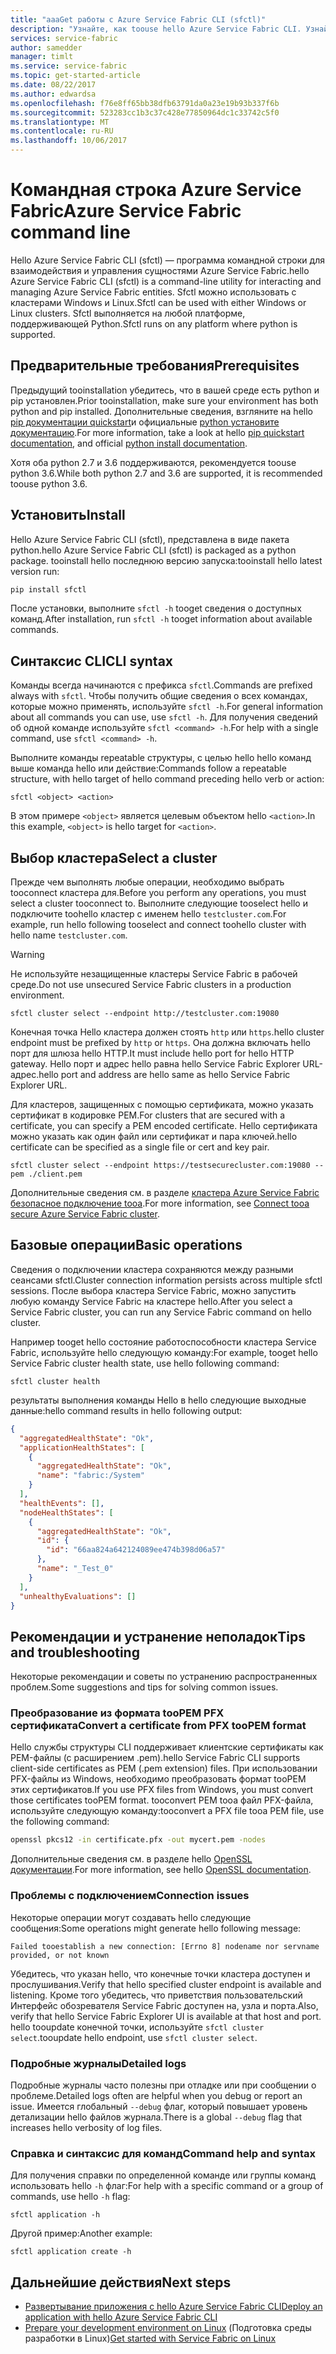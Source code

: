 ```yaml
---
title: "aaaGet работы с Azure Service Fabric CLI (sfctl)"
description: "Узнайте, как toouse hello Azure Service Fabric CLI. Узнайте, как tooconnect tooa кластера и как toomanage приложений."
services: service-fabric
author: samedder
manager: timlt
ms.service: service-fabric
ms.topic: get-started-article
ms.date: 08/22/2017
ms.author: edwardsa
ms.openlocfilehash: f76e8ff65bb38dfb63791da0a23e19b93b337f6b
ms.sourcegitcommit: 523283cc1b3c37c428e77850964dc1c33742c5f0
ms.translationtype: MT
ms.contentlocale: ru-RU
ms.lasthandoff: 10/06/2017
---
```

# <a name="azure-service-fabric-command-line"></a><span data-ttu-id="91018-104">Командная строка Azure Service Fabric</span><span class="sxs-lookup"><span data-stu-id="91018-104">Azure Service Fabric command line</span></span>

<span data-ttu-id="91018-105">Hello Azure Service Fabric CLI (sfctl) — программа командной строки для взаимодействия и управления сущностями Azure Service Fabric.</span><span class="sxs-lookup"><span data-stu-id="91018-105">hello Azure Service Fabric CLI (sfctl) is a command-line utility for interacting and managing Azure Service Fabric entities.</span></span> <span data-ttu-id="91018-106">Sfctl можно использовать с кластерами Windows и Linux.</span><span class="sxs-lookup"><span data-stu-id="91018-106">Sfctl can be used with either Windows or Linux clusters.</span></span> <span data-ttu-id="91018-107">Sfctl выполняется на любой платформе, поддерживающей Python.</span><span class="sxs-lookup"><span data-stu-id="91018-107">Sfctl runs on any platform where python is supported.</span></span>

## <a name="prerequisites"></a><span data-ttu-id="91018-108">Предварительные требования</span><span class="sxs-lookup"><span data-stu-id="91018-108">Prerequisites</span></span>

<span data-ttu-id="91018-109">Предыдущий tooinstallation убедитесь, что в вашей среде есть python и pip установлен.</span><span class="sxs-lookup"><span data-stu-id="91018-109">Prior tooinstallation, make sure your environment has both python and pip installed.</span></span> <span data-ttu-id="91018-110">Дополнительные сведения, взгляните на hello [pip документации quickstart](https://pip.pypa.io/en/latest/quickstart/)и официальные [python установите документацию](https://wiki.python.org/moin/BeginnersGuide/Download).</span><span class="sxs-lookup"><span data-stu-id="91018-110">For more information, take a look at hello [pip quickstart documentation](https://pip.pypa.io/en/latest/quickstart/), and official [python install documentation](https://wiki.python.org/moin/BeginnersGuide/Download).</span></span>

<span data-ttu-id="91018-111">Хотя оба python 2.7 и 3.6 поддерживаются, рекомендуется toouse python 3.6.</span><span class="sxs-lookup"><span data-stu-id="91018-111">While both python 2.7 and 3.6 are supported, it is recommended toouse python 3.6.</span></span>

## <a name="install"></a><span data-ttu-id="91018-112">Установить</span><span class="sxs-lookup"><span data-stu-id="91018-112">Install</span></span>

<span data-ttu-id="91018-113">Hello Azure Service Fabric CLI (sfctl), представлена в виде пакета python.</span><span class="sxs-lookup"><span data-stu-id="91018-113">hello Azure Service Fabric CLI (sfctl) is packaged as a python package.</span></span> <span data-ttu-id="91018-114">tooinstall hello последнюю версию запуска:</span><span class="sxs-lookup"><span data-stu-id="91018-114">tooinstall hello latest version run:</span></span>

```bash
pip install sfctl
```

<span data-ttu-id="91018-115">После установки, выполните `sfctl -h` tooget сведения о доступных команд.</span><span class="sxs-lookup"><span data-stu-id="91018-115">After installation, run `sfctl -h` tooget information about available commands.</span></span>

## <a name="cli-syntax"></a><span data-ttu-id="91018-116">Синтаксис CLI</span><span class="sxs-lookup"><span data-stu-id="91018-116">CLI syntax</span></span>

<span data-ttu-id="91018-117">Команды всегда начинаются с префикса `sfctl`.</span><span class="sxs-lookup"><span data-stu-id="91018-117">Commands are prefixed always with `sfctl`.</span></span> <span data-ttu-id="91018-118">Чтобы получить общие сведения о всех командах, которые можно применять, используйте `sfctl -h`.</span><span class="sxs-lookup"><span data-stu-id="91018-118">For general information about all commands you can use, use `sfctl -h`.</span></span> <span data-ttu-id="91018-119">Для получения сведений об одной команде используйте `sfctl <command> -h`.</span><span class="sxs-lookup"><span data-stu-id="91018-119">For help with a single command, use `sfctl <command> -h`.</span></span>

<span data-ttu-id="91018-120">Выполните команды repeatable структуры, с целью hello hello команд выше команда hello или действие:</span><span class="sxs-lookup"><span data-stu-id="91018-120">Commands follow a repeatable structure, with hello target of hello command preceding hello verb or action:</span></span>

```azurecli
sfctl <object> <action>
```

<span data-ttu-id="91018-121">В этом примере `<object>` является целевым объектом hello `<action>`.</span><span class="sxs-lookup"><span data-stu-id="91018-121">In this example, `<object>` is hello target for `<action>`.</span></span>

## <a name="select-a-cluster"></a><span data-ttu-id="91018-122">Выбор кластера</span><span class="sxs-lookup"><span data-stu-id="91018-122">Select a cluster</span></span>

<span data-ttu-id="91018-123">Прежде чем выполнять любые операции, необходимо выбрать tooconnect кластера для.</span><span class="sxs-lookup"><span data-stu-id="91018-123">Before you perform any operations, you must select a cluster tooconnect to.</span></span> <span data-ttu-id="91018-124">Выполните следующие tooselect hello и подключите toohello кластер с именем hello `testcluster.com`.</span><span class="sxs-lookup"><span data-stu-id="91018-124">For example, run hello following tooselect and connect toohello cluster with hello name `testcluster.com`.</span></span>

> [!WARNING]
> <span data-ttu-id="91018-125">Не используйте незащищенные кластеры Service Fabric в рабочей среде.</span><span class="sxs-lookup"><span data-stu-id="91018-125">Do not use unsecured Service Fabric clusters in a production environment.</span></span>

```azurecli
sfctl cluster select --endpoint http://testcluster.com:19080
```

<span data-ttu-id="91018-126">Конечная точка Hello кластера должен стоять `http` или `https`.</span><span class="sxs-lookup"><span data-stu-id="91018-126">hello cluster endpoint must be prefixed by `http` or `https`.</span></span> <span data-ttu-id="91018-127">Она должна включать hello порт для шлюза hello HTTP.</span><span class="sxs-lookup"><span data-stu-id="91018-127">It must include hello port for hello HTTP gateway.</span></span> <span data-ttu-id="91018-128">Hello порт и адрес hello равна hello Service Fabric Explorer URL-адрес.</span><span class="sxs-lookup"><span data-stu-id="91018-128">hello port and address are hello same as hello Service Fabric Explorer URL.</span></span>

<span data-ttu-id="91018-129">Для кластеров, защищенных с помощью сертификата, можно указать сертификат в кодировке PEM.</span><span class="sxs-lookup"><span data-stu-id="91018-129">For clusters that are secured with a certificate, you can specify a PEM encoded certificate.</span></span> <span data-ttu-id="91018-130">Hello сертификата можно указать как один файл или сертификат и пара ключей.</span><span class="sxs-lookup"><span data-stu-id="91018-130">hello certificate can be specified as a single file or cert and key pair.</span></span>

```azurecli
sfctl cluster select --endpoint https://testsecurecluster.com:19080 --pem ./client.pem
```

<span data-ttu-id="91018-131">Дополнительные сведения см. в разделе [кластера Azure Service Fabric безопасное подключение tooa](service-fabric-connect-to-secure-cluster.md).</span><span class="sxs-lookup"><span data-stu-id="91018-131">For more information, see [Connect tooa secure Azure Service Fabric cluster](service-fabric-connect-to-secure-cluster.md).</span></span>

## <a name="basic-operations"></a><span data-ttu-id="91018-132">Базовые операции</span><span class="sxs-lookup"><span data-stu-id="91018-132">Basic operations</span></span>

<span data-ttu-id="91018-133">Сведения о подключении кластера сохраняются между разными сеансами sfctl.</span><span class="sxs-lookup"><span data-stu-id="91018-133">Cluster connection information persists across multiple sfctl sessions.</span></span> <span data-ttu-id="91018-134">После выбора кластера Service Fabric, можно запустить любую команду Service Fabric на кластере hello.</span><span class="sxs-lookup"><span data-stu-id="91018-134">After you select a Service Fabric cluster, you can run any Service Fabric command on hello cluster.</span></span>

<span data-ttu-id="91018-135">Например tooget hello состояние работоспособности кластера Service Fabric, используйте hello следующую команду:</span><span class="sxs-lookup"><span data-stu-id="91018-135">For example, tooget hello Service Fabric cluster health state, use hello following command:</span></span>

```azurecli
sfctl cluster health
```

<span data-ttu-id="91018-136">результаты выполнения команды Hello в hello следующие выходные данные:</span><span class="sxs-lookup"><span data-stu-id="91018-136">hello command results in hello following output:</span></span>

```json
{
  "aggregatedHealthState": "Ok",
  "applicationHealthStates": [
    {
      "aggregatedHealthState": "Ok",
      "name": "fabric:/System"
    }
  ],
  "healthEvents": [],
  "nodeHealthStates": [
    {
      "aggregatedHealthState": "Ok",
      "id": {
        "id": "66aa824a642124089ee474b398d06a57"
      },
      "name": "_Test_0"
    }
  ],
  "unhealthyEvaluations": []
}
```

## <a name="tips-and-troubleshooting"></a><span data-ttu-id="91018-137">Рекомендации и устранение неполадок</span><span class="sxs-lookup"><span data-stu-id="91018-137">Tips and troubleshooting</span></span>

<span data-ttu-id="91018-138">Некоторые рекомендации и советы по устранению распространенных проблем.</span><span class="sxs-lookup"><span data-stu-id="91018-138">Some suggestions and tips for solving common issues.</span></span>

### <a name="convert-a-certificate-from-pfx-toopem-format"></a><span data-ttu-id="91018-139">Преобразование из формата tooPEM PFX сертификата</span><span class="sxs-lookup"><span data-stu-id="91018-139">Convert a certificate from PFX tooPEM format</span></span>

<span data-ttu-id="91018-140">Hello службы структуры CLI поддерживает клиентские сертификаты как PEM-файлы (с расширением .pem).</span><span class="sxs-lookup"><span data-stu-id="91018-140">hello Service Fabric CLI supports client-side certificates as PEM (.pem extension) files.</span></span> <span data-ttu-id="91018-141">При использовании PFX-файлы из Windows, необходимо преобразовать формат tooPEM этих сертификатов.</span><span class="sxs-lookup"><span data-stu-id="91018-141">If you use PFX files from Windows, you must convert those certificates tooPEM format.</span></span> <span data-ttu-id="91018-142">tooconvert PEM tooa файл PFX-файла, используйте следующую команду:</span><span class="sxs-lookup"><span data-stu-id="91018-142">tooconvert a PFX file tooa PEM file, use the following command:</span></span>

```bash
openssl pkcs12 -in certificate.pfx -out mycert.pem -nodes
```

<span data-ttu-id="91018-143">Дополнительные сведения см. в разделе hello [OpenSSL документации](https://www.openssl.org/docs/).</span><span class="sxs-lookup"><span data-stu-id="91018-143">For more information, see hello [OpenSSL documentation](https://www.openssl.org/docs/).</span></span>

### <a name="connection-issues"></a><span data-ttu-id="91018-144">Проблемы с подключением</span><span class="sxs-lookup"><span data-stu-id="91018-144">Connection issues</span></span>

<span data-ttu-id="91018-145">Некоторые операции могут создавать hello следующие сообщения:</span><span class="sxs-lookup"><span data-stu-id="91018-145">Some operations might generate hello following message:</span></span>

`Failed tooestablish a new connection: [Errno 8] nodename nor servname provided, or not known`

<span data-ttu-id="91018-146">Убедитесь, что указан hello, что конечные точки кластера доступен и прослушивания.</span><span class="sxs-lookup"><span data-stu-id="91018-146">Verify that hello specified cluster endpoint is available and listening.</span></span> <span data-ttu-id="91018-147">Кроме того убедитесь, что приветствия пользовательский Интерфейс обозревателя Service Fabric доступен на, узла и порта.</span><span class="sxs-lookup"><span data-stu-id="91018-147">Also, verify that hello Service Fabric Explorer UI is available at that host and port.</span></span> <span data-ttu-id="91018-148">hello tooupdate конечной точки, используйте `sfctl cluster select`.</span><span class="sxs-lookup"><span data-stu-id="91018-148">tooupdate hello endpoint, use `sfctl cluster select`.</span></span>

### <a name="detailed-logs"></a><span data-ttu-id="91018-149">Подробные журналы</span><span class="sxs-lookup"><span data-stu-id="91018-149">Detailed logs</span></span>

<span data-ttu-id="91018-150">Подробные журналы часто полезны при отладке или при сообщении о проблеме.</span><span class="sxs-lookup"><span data-stu-id="91018-150">Detailed logs often are helpful when you debug or report an issue.</span></span> <span data-ttu-id="91018-151">Имеется глобальный `--debug` флаг, который повышает уровень детализации hello файлов журнала.</span><span class="sxs-lookup"><span data-stu-id="91018-151">There is a global `--debug` flag that increases hello verbosity of log files.</span></span>

### <a name="command-help-and-syntax"></a><span data-ttu-id="91018-152">Справка и синтаксис для команд</span><span class="sxs-lookup"><span data-stu-id="91018-152">Command help and syntax</span></span>

<span data-ttu-id="91018-153">Для получения справки по определенной команде или группы команд использовать hello `-h` флаг:</span><span class="sxs-lookup"><span data-stu-id="91018-153">For help with a specific command or a group of commands, use hello `-h` flag:</span></span>

```azurecli
sfctl application -h
```

<span data-ttu-id="91018-154">Другой пример:</span><span class="sxs-lookup"><span data-stu-id="91018-154">Another example:</span></span>

```azurecli
sfctl application create -h
```

## <a name="next-steps"></a><span data-ttu-id="91018-155">Дальнейшие действия</span><span class="sxs-lookup"><span data-stu-id="91018-155">Next steps</span></span>

* [<span data-ttu-id="91018-156">Развертывание приложения с hello Azure Service Fabric CLI</span><span class="sxs-lookup"><span data-stu-id="91018-156">Deploy an application with hello Azure Service Fabric CLI</span></span>](service-fabric-application-lifecycle-sfctl.md)
* <span data-ttu-id="91018-157">[Prepare your development environment on Linux](service-fabric-get-started-linux.md) (Подготовка среды разработки в Linux)</span><span class="sxs-lookup"><span data-stu-id="91018-157">[Get started with Service Fabric on Linux](service-fabric-get-started-linux.md)</span></span>
